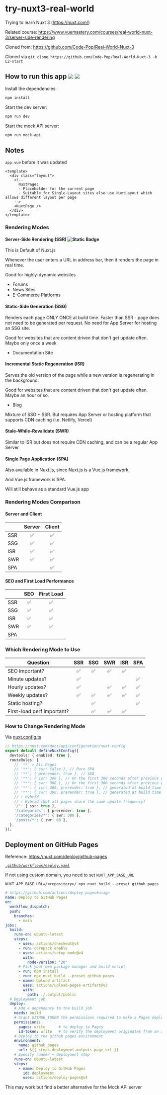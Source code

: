 # try-nuxt3-real-world

Trying to learn Nuxt 3 (https://nuxt.com/)

Related course: https://www.vuemastery.com/courses/real-world-nuxt-3/server-side-rendering

Cloned from: https://github.com/Code-Pop/Real-World-Nuxt-3

Cloned via `git clone https://github.com/Code-Pop/Real-World-Nuxt-3 -b L2-start`

## How to run this app ![](https://img.shields.io/badge/node-22.16.0-green?style=flat) ![](https://img.shields.io/badge/npm-10.9.2-2ecc71?style=flat)

Install the dependencies:

```bash
npm install
```

Start the dev server:

```bash
npm run dev
```

Start the mock API server:

```bash
npm run mock-api
```

## Notes

`app.vue` before it was updated

```vue
<template>
  <div class="layout">
    <!-- 
      NuxtPage: 
      - Placeholder for the current page 
      - Suitable for Single-Layout sites else use NuxtLayout which allows different layout per page
    -->
    <NuxtPage />
  </div>
</template>
```

### Rendering Modes

#### Server-Side Rendering (SSR) ![Static Badge](https://img.shields.io/badge/default-yellow)

This is Default of Nuxt.js

Whenever the user enters a URL in address bar, then it renders the page in real time.

Good for highly-dynamic websites

- Forums
- News Sites
- E-Commerce Platforms

#### Static-Side Generation (SSG)

Renders each page ONLY ONCE at build time. Faster than SSR - page does not need to be generated per request. No need for App Server for hosting an SSG site.

Good for websites that are content driven that don't get update often. Maybe only once a week

- Documentation Site

#### Incremental Static Regeneration (ISR)

Serves the old version of the page while a new version is regenerating in the background.

Good for websites that are content driven that don't get update often. Maybe an hour or so.

- Blog

Mixture of SSG + SSR. But requires App Server or hosting platform that supports CDN caching (i.e. Netlify, Vercel)

#### Stale-While-Revalidate (SWR)

Similar to ISR but does not require CDN caching, and can be a regular App Server

#### Single Page Application (SPA)

Also available in Nuxt.js, since Nuxt.js is a Vue.js framework.

And Vue.js framework is SPA.

Will still behave as a standard Vue.js app

### Rendering Modes Comparison

#### Server and Client

|     | Server | Client |
| --- | :----: | :----: |
| SSR |   ✅   |   ✅   |
| SSG |   ✅   |   ✅   |
| ISR |   ✅   |   ✅   |
| SWR |   ✅   |   ✅   |
| SPA |        |   ✅   |

#### SEO and First Load Performance

|     | SEO | First Load |
| --- | :-: | :--------: |
| SSR | ✅  |     ✅     |
| SSG | ✅  |     ✅     |
| ISR | ✅  |     ✅     |
| SWR | ✅  |     ✅     |
| SPA |     |            |

### Which Rendering Mode to Use

| Question                   | SSR | SSG | SWR | ISR | SPA |
| -------------------------- | :-: | :-: | :-: | :-: | :-: |
| SEO important?             | ✅  | ✅  | ✅  | ✅  |     |
| Minute updates?            | ✅  |     |     |     | ✅  |
| Hourly updates?            | ✅  |     | ✅  | ✅  | ✅  |
| Weekly updates?            | ✅  | ✅  | ✅  | ✅  | ✅  |
| Static hosting?            |     | ✅  |     |     | ✅  |
| First-load perf important? |     | ✅  | ✅  | ✅  |     |

### How to Change Rendering Mode

Via [nuxt.config.ts](./nuxt.config.ts)

```ts
// https://nuxt.com/docs/api/configuration/nuxt-config
export default defineNuxtConfig({
  devtools: { enabled: true },
  routeRules: {
    // `**` = All Pages
    // '**': { ssr: false }, // Pure SPA
    // '**': { prerender: true }, // SSG
    // '**': { isr: 300 }, // On the first 300 seconds after previous generation
    // '**': { swr: 300 }, // On the first 300 seconds after previous generation (regular app server)
    // '**': { isr: 300, prerender: true }, // generated at build time and regenerated in the background
    // '**': { swr: 300, prerender: true }, // generated at build time and regenerated in the background
    // ! Hybrid
    // ! Hybrid (Not all pages share the same update frequency)
    '/': { ssr: true },
    '/categories': { prerender: true },
    '/categories/*': { swr: 300 },
    '/posts/*': { swr: 60 },
  },
});
```

## Deployment on GitHub Pages

Reference: https://nuxt.com/deploy/github-pages

[`.github/workflows/deploy.yaml`](./.github/workflows/deploy.yaml#L19)

If not using custom domain, you need to set `NUXT_APP_BASE_URL`

```
NUXT_APP_BASE_URL=/<repository>/ npx nuxt build --preset github_pages
```

<!-- prettier-ignore -->
```yaml
# https://github.com/actions/deploy-pages#usage
name: Deploy to GitHub Pages
on:
  workflow_dispatch:
  push:
    branches:
      - main
jobs:
  build:
    runs-on: ubuntu-latest
    steps:
      - uses: actions/checkout@v4
      - run: corepack enable
      - uses: actions/setup-node@v4
        with:
          node-version: "20"
      # Pick your own package manager and build script
      - run: npm install
      - run: npx nuxt build --preset github_pages
      - name: Upload artifact
        uses: actions/upload-pages-artifact@v3
        with:
          path: ./.output/public
  # Deployment job
  deploy:
    # Add a dependency to the build job
    needs: build
    # Grant GITHUB_TOKEN the permissions required to make a Pages deployment
    permissions:
      pages: write      # to deploy to Pages
      id-token: write   # to verify the deployment originates from an appropriate source
    # Deploy to the github_pages environment
    environment:
      name: github_pages
      url: ${{ steps.deployment.outputs.page_url }}
    # Specify runner + deployment step
    runs-on: ubuntu-latest
    steps:
      - name: Deploy to GitHub Pages
        id: deployment
        uses: actions/deploy-pages@v4
```

This may work but find a better alternative for the Mock API server
